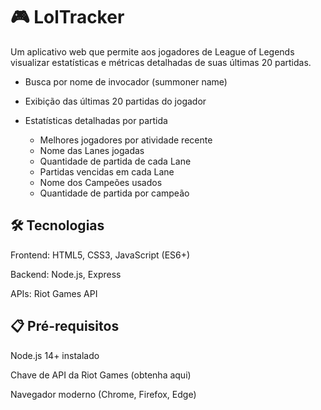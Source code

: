 # 🎮 LolTracker

Um aplicativo web que permite aos jogadores de League of Legends visualizar estatísticas e métricas detalhadas de suas últimas 20 partidas.

- Busca por nome de invocador (summoner name)

- Exibição das últimas 20 partidas do jogador

- Estatísticas detalhadas por partida
    - Melhores jogadores por atividade recente
    - Nome das Lanes jogadas
    - Quantidade de partida de cada Lane
    - Partidas vencidas em cada Lane
    - Nome dos Campeões usados
    - Quantidade de partida por campeão

## 🛠️ Tecnologias
Frontend: HTML5, CSS3, JavaScript (ES6+)

Backend: Node.js, Express

APIs: Riot Games API


## 📋 Pré-requisitos
Node.js 14+ instalado

Chave de API da Riot Games (obtenha aqui)

Navegador moderno (Chrome, Firefox, Edge)